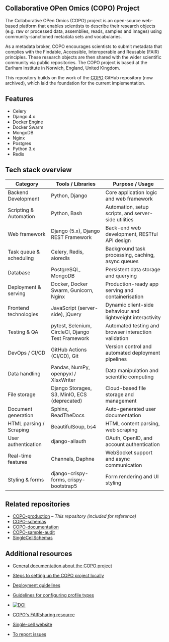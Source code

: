## Collaborative OPen Omics (COPO) Project

The Collaborative OPen Omics (COPO) project is an open-source web-based platform that enables scientists to describe their research objects (e.g. raw or processed data, assemblies, reads, samples and images) using community-sanctioned metadata sets and vocabularies.

As a metadata broker, COPO encourages scientists to submit metadata that complies with the Findable, Accessible, Interoperable and Reusable (FAIR) principles. These research objects are then shared with the wider scientific community via public repositories. The COPO project is based at the Earlham Institute in Norwich, England, United Kingdom.

This repository builds on the work of the [COPO](https://github.com/collaborative-open-plant-omics/COPO) GitHub repository (now archived), which laid the foundation for the current implementation.

## Features

- Celery
- Django 4.x
- Docker Engine
- Docker Swarm
- MongoDB
- Nginx
- Postgres
- Python 3.x
- Redis

## Tech stack overview

| Category                 | Tools / Libraries                                     | Purpose / Usage                                               |
|--------------------------|-------------------------------------------------------|---------------------------------------------------------------|
| Backend Development      | Python, Django                                        | Core application logic and web framework                      |
| Scripting & Automation   | Python, Bash                                          | Automation, setup scripts, and server-side utilities          |
| Web framework            | Django (5.x), Django REST Framework                   | Back-end web development, RESTful API design                  |
| Task queue & scheduling  | Celery, Redis, aioredis                               | Background task processing, caching, async queues             |
| Database                 | PostgreSQL, MongoDB                                   | Persistent data storage and querying                          |
| Deployment & serving     | Docker, Docker Swarm, Gunicorn, Nginx                 | Production-ready app serving and containerisation             |
| Frontend technologies    | JavaScript (server-side), jQuery                      | Dynamic client-side behaviour and lightweight interactivity   |
| Testing & QA             | pytest, Selenium, CircleCI, Django Test Framework     | Automated testing and browser interaction validation          |
| DevOps / CI/CD           | GitHub Actions (CI/CD), Git                           | Version control and automated deployment pipelines            |
| Data handling            | Pandas, NumPy, openpyxl / XlsxWriter                  | Data manipulation and scientific computing                    |
| File storage             | Django Storages, S3, MinIO, ECS (deprecated)          | Cloud-based file storage and management                       |
| Document generation      | Sphinx, ReadTheDocs                                   | Auto-generated user documentation                             |
| HTML parsing / Scraping  | BeautifulSoup, bs4                                    | HTML content parsing, web scraping                            |
| User authentication      | django-allauth                                        | OAuth, OpenID, and account authentication                     |
| Real-time features       | Channels, Daphne                                      | WebSocket support and async communication                     |
| Styling & forms          | django-crispy-forms, crispy-bootstrap5                | Form rendering and UI styling                                 |

## Related repositories

- [COPO-production](https://github.com/TGAC/COPO-production) – _This repository (included for reference)_
- [COPO-schemas](https://github.com/TGAC/COPO-schemas)
- [COPO-documentation](https://github.com/TGAC/COPO-documentation)
- [COPO-sample-audit](https://github.com/TGAC/COPO-sample-audit)
- [SingleCellSchemas](https://github.com/TGAC/SingleCellSchemas)

## Additional resources

- [General documentation about the COPO project](https://copo-docs.readthedocs.io/en/latest)

- [Steps to setting up the COPO project locally](https://copo-docs.readthedocs.io/en/latest/advanced/project_setup/project-local-setup-index.html)

- [Deployment guidelines](https://copo-docs.readthedocs.io/en/latest/advanced/project_setup/project-local-setup-index.html#deploy-docker-image-on-docker-swarm-manager)

- [Guidelines for configuring profile types](https://copo-docs.readthedocs.io/en/latest/advanced/profile_setup/profile-setup-index.html)
- [![DOI](https://zenodo.org/badge/31064842.svg)](https://zenodo.org/badge/latestdoi/31064842)
- [COPO's FAIRsharing resource](https://doi.org/10.25504/FAIRsharing.91a79b)

- [Single-cell website](https://singlecellschemas.org/)

- [To report issues](https://github.com/TGAC/COPO-production/issues)
